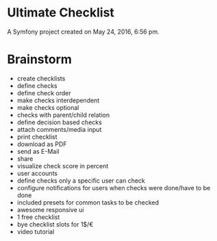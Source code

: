 Ultimate Checklist
==================

A Symfony project created on May 24, 2016, 6:56 pm.

Brainstorm
==========

- create checklists
- define checks
- define check order
- make checks interdependent
- make checks optional
- checks with parent/child relation
- define decision based checks
- attach comments/media input
- print checklist
- download as PDF
- send as E-Mail
- share
- visualize check score in percent
- user accounts
- define checks only a specific user can check
- configure notifications for users when checks were done/have to be done
- included presets for common tasks to be checked
- awesome responsive ui
- 1 free checklist
- bye checklist slots for 1$/€
- video tutorial